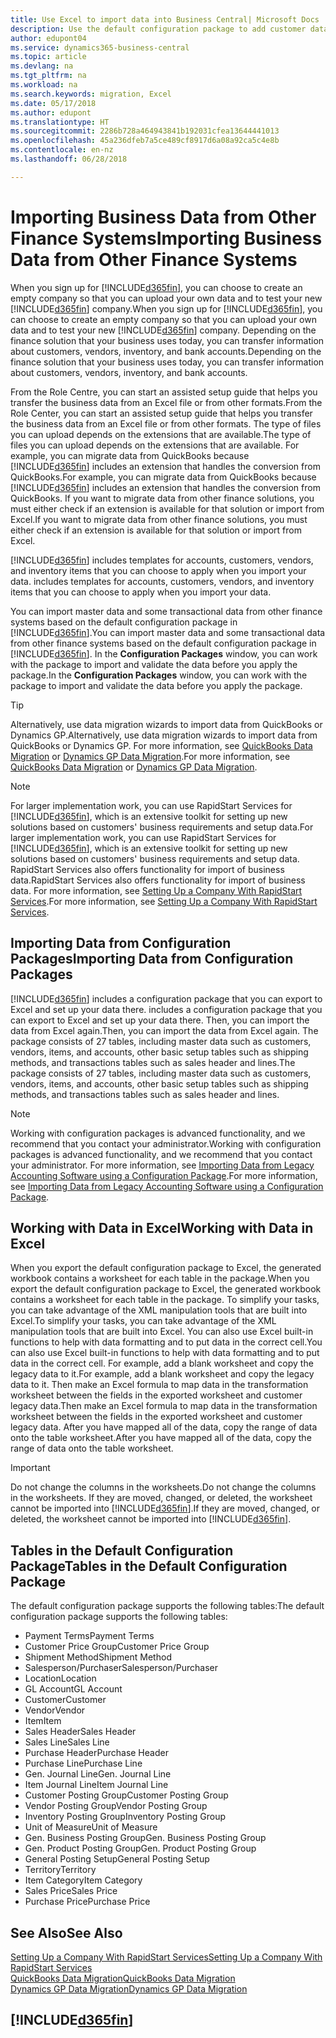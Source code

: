 ```yaml
---
title: Use Excel to import data into Business Central| Microsoft Docs
description: Use the default configuration package to add customer data in Excel and import the data back into Business Central .
author: edupont04
ms.service: dynamics365-business-central
ms.topic: article
ms.devlang: na
ms.tgt_pltfrm: na
ms.workload: na
ms.search.keywords: migration, Excel
ms.date: 05/17/2018
ms.author: edupont
ms.translationtype: HT
ms.sourcegitcommit: 2286b728a464943841b192031cfea13644441013
ms.openlocfilehash: 45a236dfeb7a5ce489cf8917d6a08a92ca5c4e8b
ms.contentlocale: en-nz
ms.lasthandoff: 06/28/2018

---
```

# <a name="importing-business-data-from-other-finance-systems"></a><span data-ttu-id="4a6f7-103">Importing Business Data from Other Finance Systems</span><span class="sxs-lookup"><span data-stu-id="4a6f7-103">Importing Business Data from Other Finance Systems</span></span>
<span data-ttu-id="4a6f7-104">When you sign up for [!INCLUDE[d365fin](includes/d365fin_md.md)], you can choose to create an empty company so that you can upload your own data and to test your new [!INCLUDE[d365fin](includes/d365fin_md.md)] company.</span><span class="sxs-lookup"><span data-stu-id="4a6f7-104">When you sign up for [!INCLUDE[d365fin](includes/d365fin_md.md)], you can choose to create an empty company so that you can upload your own data and to test your new [!INCLUDE[d365fin](includes/d365fin_md.md)] company.</span></span> <span data-ttu-id="4a6f7-105">Depending on the finance solution that your business uses today, you can transfer information about customers, vendors, inventory, and bank accounts.</span><span class="sxs-lookup"><span data-stu-id="4a6f7-105">Depending on the finance solution that your business uses today, you can transfer information about customers, vendors, inventory, and bank accounts.</span></span>  

<span data-ttu-id="4a6f7-106">From the Role Centre, you can start an assisted setup guide that helps you transfer the business data from an Excel file or from other formats.</span><span class="sxs-lookup"><span data-stu-id="4a6f7-106">From the Role Center, you can start an assisted setup guide that helps you transfer the business data from an Excel file or from other formats.</span></span> <span data-ttu-id="4a6f7-107">The type of files you can upload depends on the extensions that are available.</span><span class="sxs-lookup"><span data-stu-id="4a6f7-107">The type of files you can upload depends on the extensions that are available.</span></span> <span data-ttu-id="4a6f7-108">For example, you can migrate data from QuickBooks because [!INCLUDE[d365fin](includes/d365fin_md.md)] includes an extension that handles the conversion from QuickBooks.</span><span class="sxs-lookup"><span data-stu-id="4a6f7-108">For example, you can migrate data from QuickBooks because [!INCLUDE[d365fin](includes/d365fin_md.md)] includes an extension that handles the conversion from QuickBooks.</span></span> <span data-ttu-id="4a6f7-109">If you want to migrate data from other finance solutions, you must either check if an extension is available for that solution or import from Excel.</span><span class="sxs-lookup"><span data-stu-id="4a6f7-109">If you want to migrate data from other finance solutions, you must either check if an extension is available for that solution or import from Excel.</span></span>  

[!INCLUDE[d365fin](includes/d365fin_md.md)]<span data-ttu-id="4a6f7-110"> includes templates for accounts, customers, vendors, and inventory items that you can choose to apply when you import your data.</span><span class="sxs-lookup"><span data-stu-id="4a6f7-110"> includes templates for accounts, customers, vendors, and inventory items that you can choose to apply when you import your data.</span></span>

<span data-ttu-id="4a6f7-111">You can import master data and some transactional data from other finance systems based on the default configuration package in [!INCLUDE[d365fin](includes/d365fin_md.md)].</span><span class="sxs-lookup"><span data-stu-id="4a6f7-111">You can import master data and some transactional data from other finance systems based on the default configuration package in [!INCLUDE[d365fin](includes/d365fin_md.md)].</span></span> <span data-ttu-id="4a6f7-112">In the **Configuration Packages** window, you can work with the package to import and validate the data before you apply the package.</span><span class="sxs-lookup"><span data-stu-id="4a6f7-112">In the **Configuration Packages** window, you can work with the package to import and validate the data before you apply the package.</span></span>  

> [!TIP]  
> <span data-ttu-id="4a6f7-113">Alternatively, use data migration wizards to import data from QuickBooks or Dynamics GP.</span><span class="sxs-lookup"><span data-stu-id="4a6f7-113">Alternatively, use data migration wizards to import data from QuickBooks or Dynamics GP.</span></span> <span data-ttu-id="4a6f7-114">For more information, see [QuickBooks Data Migration](ui-extensions-quickbooks-data-migration.md) or [Dynamics GP Data Migration](ui-extensions-dynamicsgp-data-migration.md).</span><span class="sxs-lookup"><span data-stu-id="4a6f7-114">For more information, see [QuickBooks Data Migration](ui-extensions-quickbooks-data-migration.md) or [Dynamics GP Data Migration](ui-extensions-dynamicsgp-data-migration.md).</span></span>

> [!NOTE]  
> <span data-ttu-id="4a6f7-115">For larger implementation work, you can use RapidStart Services for [!INCLUDE[d365fin](includes/d365fin_md.md)], which is an extensive toolkit for setting up new solutions based on customers' business requirements and setup data.</span><span class="sxs-lookup"><span data-stu-id="4a6f7-115">For larger implementation work, you can use RapidStart Services for [!INCLUDE[d365fin](includes/d365fin_md.md)], which is an extensive toolkit for setting up new solutions based on customers' business requirements and setup data.</span></span> <span data-ttu-id="4a6f7-116">RapidStart Services also offers functionality for import of business data.</span><span class="sxs-lookup"><span data-stu-id="4a6f7-116">RapidStart Services also offers functionality for import of business data.</span></span> <span data-ttu-id="4a6f7-117">For more information, see [Setting Up a Company With RapidStart Services](admin-set-up-a-company-with-rapidstart.md).</span><span class="sxs-lookup"><span data-stu-id="4a6f7-117">For more information, see [Setting Up a Company With RapidStart Services](admin-set-up-a-company-with-rapidstart.md).</span></span>

## <a name="importing-data-from-configuration-packages"></a><span data-ttu-id="4a6f7-118">Importing Data from Configuration Packages</span><span class="sxs-lookup"><span data-stu-id="4a6f7-118">Importing Data from Configuration Packages</span></span>
[!INCLUDE[d365fin](includes/d365fin_md.md)]<span data-ttu-id="4a6f7-119"> includes a configuration package that you can export to Excel and set up your data there.</span><span class="sxs-lookup"><span data-stu-id="4a6f7-119"> includes a configuration package that you can export to Excel and set up your data there.</span></span> <span data-ttu-id="4a6f7-120">Then, you can import the data from Excel again.</span><span class="sxs-lookup"><span data-stu-id="4a6f7-120">Then, you can import the data from Excel again.</span></span> <span data-ttu-id="4a6f7-121">The package consists of 27 tables, including master data such as customers, vendors, items, and accounts, other basic setup tables such as shipping methods, and transactions tables such as sales header and lines.</span><span class="sxs-lookup"><span data-stu-id="4a6f7-121">The package consists of 27 tables, including master data such as customers, vendors, items, and accounts, other basic setup tables such as shipping methods, and transactions tables such as sales header and lines.</span></span>  

> [!NOTE]  
>   <span data-ttu-id="4a6f7-122">Working with configuration packages is advanced functionality, and we recommend that you contact your administrator.</span><span class="sxs-lookup"><span data-stu-id="4a6f7-122">Working with configuration packages is advanced functionality, and we recommend that you contact your administrator.</span></span> <span data-ttu-id="4a6f7-123">For more information, see [Importing Data from Legacy Accounting Software using a Configuration Package](across-import-data-configuration-packages.md).</span><span class="sxs-lookup"><span data-stu-id="4a6f7-123">For more information, see [Importing Data from Legacy Accounting Software using a Configuration Package](across-import-data-configuration-packages.md).</span></span>

## <a name="working-with-data-in-excel"></a><span data-ttu-id="4a6f7-124">Working with Data in Excel</span><span class="sxs-lookup"><span data-stu-id="4a6f7-124">Working with Data in Excel</span></span>
<span data-ttu-id="4a6f7-125">When you export the default configuration package to Excel, the generated workbook contains a worksheet for each table in the package.</span><span class="sxs-lookup"><span data-stu-id="4a6f7-125">When you export the default configuration package to Excel, the generated workbook contains a worksheet for each table in the package.</span></span> <span data-ttu-id="4a6f7-126">To simplify your tasks, you can take advantage of the XML manipulation tools that are built into Excel.</span><span class="sxs-lookup"><span data-stu-id="4a6f7-126">To simplify your tasks, you can take advantage of the XML manipulation tools that are built into Excel.</span></span> <span data-ttu-id="4a6f7-127">You can also use Excel built-in functions to help with data formatting and to put data in the correct cell.</span><span class="sxs-lookup"><span data-stu-id="4a6f7-127">You can also use Excel built-in functions to help with data formatting and to put data in the correct cell.</span></span> <span data-ttu-id="4a6f7-128">For example, add a blank worksheet and copy the legacy data to it.</span><span class="sxs-lookup"><span data-stu-id="4a6f7-128">For example, add a blank worksheet and copy the legacy data to it.</span></span> <span data-ttu-id="4a6f7-129">Then make an Excel formula to map data in the transformation worksheet between the fields in the exported worksheet and customer legacy data.</span><span class="sxs-lookup"><span data-stu-id="4a6f7-129">Then make an Excel formula to map data in the transformation worksheet between the fields in the exported worksheet and customer legacy data.</span></span> <span data-ttu-id="4a6f7-130">After you have mapped all of the data, copy the range of data onto the table worksheet.</span><span class="sxs-lookup"><span data-stu-id="4a6f7-130">After you have mapped all of the data, copy the range of data onto the table worksheet.</span></span>  

> [!IMPORTANT]  
>  <span data-ttu-id="4a6f7-131">Do not change the columns in the worksheets.</span><span class="sxs-lookup"><span data-stu-id="4a6f7-131">Do not change the columns in the worksheets.</span></span> <span data-ttu-id="4a6f7-132">If they are moved, changed, or deleted, the worksheet cannot be imported into [!INCLUDE[d365fin](includes/d365fin_md.md)].</span><span class="sxs-lookup"><span data-stu-id="4a6f7-132">If they are moved, changed, or deleted, the worksheet cannot be imported into [!INCLUDE[d365fin](includes/d365fin_md.md)].</span></span>

## <a name="tables-in-the-default-configuration-package"></a><span data-ttu-id="4a6f7-133">Tables in the Default Configuration Package</span><span class="sxs-lookup"><span data-stu-id="4a6f7-133">Tables in the Default Configuration Package</span></span>
<span data-ttu-id="4a6f7-134">The default configuration package supports the following tables:</span><span class="sxs-lookup"><span data-stu-id="4a6f7-134">The default configuration package supports the following tables:</span></span>

-   <span data-ttu-id="4a6f7-135">Payment Terms</span><span class="sxs-lookup"><span data-stu-id="4a6f7-135">Payment Terms</span></span>
-   <span data-ttu-id="4a6f7-136">Customer Price Group</span><span class="sxs-lookup"><span data-stu-id="4a6f7-136">Customer Price Group</span></span>
-   <span data-ttu-id="4a6f7-137">Shipment Method</span><span class="sxs-lookup"><span data-stu-id="4a6f7-137">Shipment Method</span></span>
-   <span data-ttu-id="4a6f7-138">Salesperson/Purchaser</span><span class="sxs-lookup"><span data-stu-id="4a6f7-138">Salesperson/Purchaser</span></span>
-   <span data-ttu-id="4a6f7-139">Location</span><span class="sxs-lookup"><span data-stu-id="4a6f7-139">Location</span></span>
-   <span data-ttu-id="4a6f7-140">GL Account</span><span class="sxs-lookup"><span data-stu-id="4a6f7-140">GL Account</span></span>
-   <span data-ttu-id="4a6f7-141">Customer</span><span class="sxs-lookup"><span data-stu-id="4a6f7-141">Customer</span></span>
-   <span data-ttu-id="4a6f7-142">Vendor</span><span class="sxs-lookup"><span data-stu-id="4a6f7-142">Vendor</span></span>
-   <span data-ttu-id="4a6f7-143">Item</span><span class="sxs-lookup"><span data-stu-id="4a6f7-143">Item</span></span>
-   <span data-ttu-id="4a6f7-144">Sales Header</span><span class="sxs-lookup"><span data-stu-id="4a6f7-144">Sales Header</span></span>
-   <span data-ttu-id="4a6f7-145">Sales Line</span><span class="sxs-lookup"><span data-stu-id="4a6f7-145">Sales Line</span></span>
-   <span data-ttu-id="4a6f7-146">Purchase Header</span><span class="sxs-lookup"><span data-stu-id="4a6f7-146">Purchase Header</span></span>
-   <span data-ttu-id="4a6f7-147">Purchase Line</span><span class="sxs-lookup"><span data-stu-id="4a6f7-147">Purchase Line</span></span>
-   <span data-ttu-id="4a6f7-148">Gen. Journal Line</span><span class="sxs-lookup"><span data-stu-id="4a6f7-148">Gen. Journal Line</span></span>
-   <span data-ttu-id="4a6f7-149">Item Journal Line</span><span class="sxs-lookup"><span data-stu-id="4a6f7-149">Item Journal Line</span></span>
-   <span data-ttu-id="4a6f7-150">Customer Posting Group</span><span class="sxs-lookup"><span data-stu-id="4a6f7-150">Customer Posting Group</span></span>
-   <span data-ttu-id="4a6f7-151">Vendor Posting Group</span><span class="sxs-lookup"><span data-stu-id="4a6f7-151">Vendor Posting Group</span></span>
-   <span data-ttu-id="4a6f7-152">Inventory Posting Group</span><span class="sxs-lookup"><span data-stu-id="4a6f7-152">Inventory Posting Group</span></span>
-   <span data-ttu-id="4a6f7-153">Unit of Measure</span><span class="sxs-lookup"><span data-stu-id="4a6f7-153">Unit of Measure</span></span>
-   <span data-ttu-id="4a6f7-154">Gen. Business Posting Group</span><span class="sxs-lookup"><span data-stu-id="4a6f7-154">Gen. Business Posting Group</span></span>
-   <span data-ttu-id="4a6f7-155">Gen. Product Posting Group</span><span class="sxs-lookup"><span data-stu-id="4a6f7-155">Gen. Product Posting Group</span></span>
-   <span data-ttu-id="4a6f7-156">General Posting Setup</span><span class="sxs-lookup"><span data-stu-id="4a6f7-156">General Posting Setup</span></span>
-   <span data-ttu-id="4a6f7-157">Territory</span><span class="sxs-lookup"><span data-stu-id="4a6f7-157">Territory</span></span>
-   <span data-ttu-id="4a6f7-158">Item Category</span><span class="sxs-lookup"><span data-stu-id="4a6f7-158">Item Category</span></span>
-   <span data-ttu-id="4a6f7-159">Sales Price</span><span class="sxs-lookup"><span data-stu-id="4a6f7-159">Sales Price</span></span>
-   <span data-ttu-id="4a6f7-160">Purchase Price</span><span class="sxs-lookup"><span data-stu-id="4a6f7-160">Purchase Price</span></span>

## <a name="see-also"></a><span data-ttu-id="4a6f7-161">See Also</span><span class="sxs-lookup"><span data-stu-id="4a6f7-161">See Also</span></span>
[<span data-ttu-id="4a6f7-162">Setting Up a Company With RapidStart Services</span><span class="sxs-lookup"><span data-stu-id="4a6f7-162">Setting Up a Company With RapidStart Services</span></span>](admin-set-up-a-company-with-rapidstart.md)  
[<span data-ttu-id="4a6f7-163">QuickBooks Data Migration</span><span class="sxs-lookup"><span data-stu-id="4a6f7-163">QuickBooks Data Migration</span></span>](ui-extensions-quickbooks-data-migration.md)  
[<span data-ttu-id="4a6f7-164">Dynamics GP Data Migration</span><span class="sxs-lookup"><span data-stu-id="4a6f7-164">Dynamics GP Data Migration</span></span>](ui-extensions-dynamicsgp-data-migration.md)  

## [!INCLUDE[d365fin](includes/free_trial_md.md)]  
 

